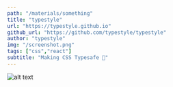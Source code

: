 ```yaml
---
path: "/materials/something"
title: "typestyle"
url: "https://typestyle.github.io"
github_url: "https://github.com/typestyle/typestyle"
author: "typestyle"
img: "/screenshot.png"
tags: ["css","react"]
subtitle: "Making CSS Typesafe 🌹"
---
```

![alt text](screenshot.png)